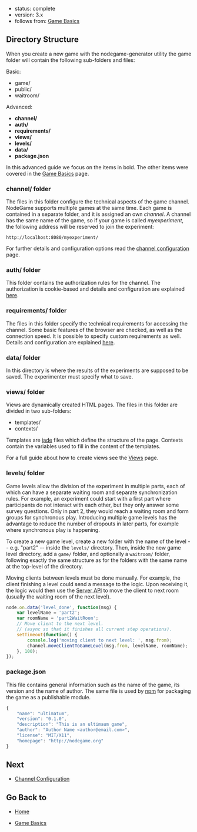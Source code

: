 - status: complete
- version: 3.x
- follows from: [Game Basics](https://github.com/nodeGame/nodegame/wiki/Game-Basics-v3#directory_structure)

## Directory Structure

When you create a new game with the nodegame-generator utility the
game folder will contain the following sub-folders and files:

Basic:

* game/
* public/
* waitroom/

Advanced:

* **channel/**
* **auth/**
* **requirements/**
* **views/**
* **levels/**
* **data/**
* **package.json**

In this advanced guide we focus on the items in bold. The other items
were covered in the [Game Basics](Game-Basics-v3) page.

### channel/ folder

The files in this folder configure the technical aspects of the game
channel. NodeGame supports multiple games at the same time. Each game is
contained in a separate folder, and it is assigned an own _channel_. A
channel has the same name of the game, so if your game is called
_myexperiment_, the following address will be reserved to join the
experiment:

    http://localhost:8080/myexperiment/        
    
For further details and configuration options read the
[channel configuration](Channel-Configuration-v3) page.
    
### auth/ folder

This folder contains the authorization rules for the channel. The
authorization is cookie-based and details and configuration are
explained [here](Authorization-Rules-v3).


### requirements/ folder

The files in this folder specify the technical requirements for
accessing the channel. Some basic features of the browser are checked,
as well as the connection speed. It is possible to specify custom
requirements as well. Details and configuration are explained
[here](Requirements-Checkings-v3).


### data/ folder

In this directory is where the results of the experiments are supposed
to be saved. The experimenter must specify what to save.

### views/ folder

Views are dynamically created HTML pages. The files in this folder are
divided in two sub-folders:

* templates/
* contexts/

Templates are [jade](http://jade-lang.com/) files which define the
structure of the page. Contexts contain the variables used to fill in
the content of the templates.

For a full guide about how to create views see the [Views](Views-v3)
page.

### levels/ folder

Game levels allow the division of the experiment in multiple parts,
each of which can have a separate waiting room and separate
synchronization rules. For example, an experiment could start with a
first part where participants do not interact with each other, but
they only answer some survey questions. Only in part 2, they would
reach a waiting room and form groups for synchronous play. Introducing
multiple game levels has the advantage to reduce the number of
dropouts in later parts, for example where synchronous play is
happening.  

To create a new game level, create a new folder with the name of the
level -- e.g. "part2" -- inside the `levels/` directory. Then, inside
the new game level directory, add a `game/` folder, and optionally a
`waitroom/` folder, following exactly the same structure as for the
folders with the same name at the top-level of the directory.

Moving clients between levels must be done manually. For example, the
client finishing a level could send a message to the logic. Upon
receiving it, the logic would then use the [Server API](Server-API-v3)
to move the client to next room (usually the waiting room of the next
level).

```javascript
node.on.data('level_done', function(msg) {
    var levelName = 'part2';
    var roomName = 'part2WaitRoom';
    // Move client to the next level.
    // (async so that it finishes all current step operations).
    setTimeout(function() {
        console.log('moving client to next level: ', msg.from);
        channel.moveClientToGameLevel(msg.from, levelName, roomName);
    }, 100);
});
```

### package.json

This file contains general information such as the name of the game,
its version and the name of author. The same file is used by [npm](
https://www.npmjs.com/) for packaging the game as a publishable module.


```javascript
{
    "name": "ultimatum",
    "version": "0.1.0",
    "description": "This is an ultimaum game",
    "author": "Author Name <author@email.com>",
    "license": "MIT/X11",
    "homepage": "http://nodegame.org"
}
```

## Next

* [Channel Configuration](Channel-Configuration-v3)

## Go Back to 

* [Home](Home)
- [Game Basics](https://github.com/nodeGame/nodegame/wiki/Game-Basics-v3#directory_structure)
